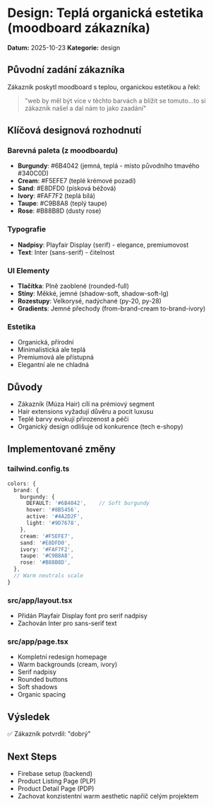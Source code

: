 # Design: Teplá organická estetika (moodboard zákazníka)
**Datum:** 2025-10-23
**Kategorie:** design

## Původní zadání zákazníka
Zákazník poskytl moodboard s teplou, organickou estetikou a řekl:
> "web by měl být více v těchto barvách a blížit se tomuto...to si zákazník našel a dal nám to jako zaadání"

## Klíčová designová rozhodnutí

### Barevná paleta (z moodboardu)
- **Burgundy**: #6B4042 (jemná, teplá - místo původního tmavého #340C0D)
- **Cream**: #F5EFE7 (teplé krémové pozadí)
- **Sand**: #E8DFD0 (písková béžová)
- **Ivory**: #FAF7F2 (teplá bílá)
- **Taupe**: #C9B8A8 (teplý taupe)
- **Rose**: #B88B8D (dusty rose)

### Typografie
- **Nadpisy**: Playfair Display (serif) - elegance, premiumovost
- **Text**: Inter (sans-serif) - čitelnost

### UI Elementy
- **Tlačítka**: Plně zaoblené (rounded-full)
- **Stíny**: Měkké, jemné (shadow-soft, shadow-soft-lg)
- **Rozestupy**: Velkorysé, nadýchané (py-20, py-28)
- **Gradients**: Jemné přechody (from-brand-cream to-brand-ivory)

### Estetika
- Organická, přírodní
- Minimalistická ale teplá
- Premiumová ale přístupná
- Elegantní ale ne chladná

## Důvody
- Zákazník (Múza Hair) cílí na prémiový segment
- Hair extensions vyžadují důvěru a pocit luxusu
- Teplé barvy evokují přirozenost a péči
- Organický design odlišuje od konkurence (tech e-shopy)

## Implementované změny

### tailwind.config.ts
```typescript
colors: {
  brand: {
    burgundy: {
      DEFAULT: '#6B4042',    // Soft burgundy
      hover: '#8B5456',
      active: '#4A2D2F',
      light: '#9D7678',
    },
    cream: '#F5EFE7',
    sand: '#E8DFD0',
    ivory: '#FAF7F2',
    taupe: '#C9B8A8',
    rose: '#B88B8D',
  },
  // Warm neutrals scale
}
```

### src/app/layout.tsx
- Přidán Playfair Display font pro serif nadpisy
- Zachován Inter pro sans-serif text

### src/app/page.tsx
- Kompletní redesign homepage
- Warm backgrounds (cream, ivory)
- Serif nadpisy
- Rounded buttons
- Soft shadows
- Organic spacing

## Výsledek
✅ Zákazník potvrdil: "dobrý"

## Next Steps
- Firebase setup (backend)
- Product Listing Page (PLP)
- Product Detail Page (PDP)
- Zachovat konzistentní warm aesthetic napříč celým projektem
